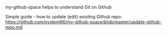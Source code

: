 my-github-space
helps to understand Git on Github

Simple guide - how to update (edit) existing Github repo: 
https://github.com/system66/my-github-space/blob/master/update-github-repo.md
